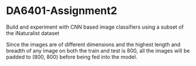 # DA6401-Assignment2
Build and experiment with CNN based image classifiers using a subset of the iNaturalist dataset

Since the images are of different dimensions and the highest length and breadth of any image on both the train and test is 800, all the images will be padded to (800, 800) before being fed into the model.
